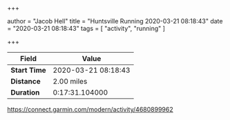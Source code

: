 +++

author = "Jacob Hell"
title = "Huntsville Running 2020-03-21 08:18:43"
date = "2020-03-21 08:18:43"
tags = [
    "activity", "running"
]

+++

<!--more-->

|Field  |Value  |
|--- | --- |
|**Start Time**|2020-03-21 08:18:43|
|**Distance**|2.00 miles|
|**Duration**|0:17:31.104000|

https://connect.garmin.com/modern/activity/4680899962